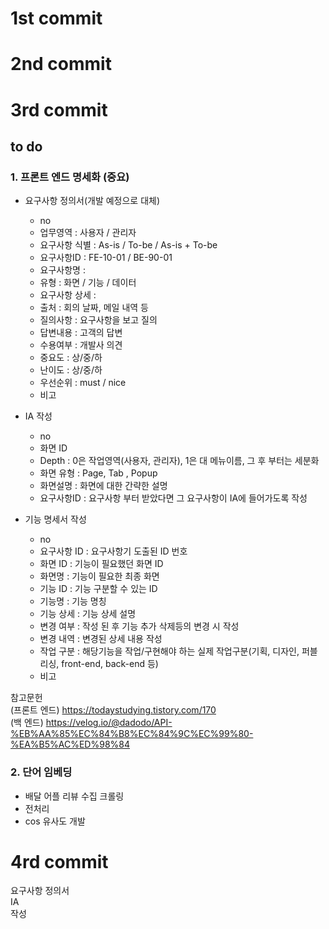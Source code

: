 # 1st commit
# 2nd commit

# 3rd commit
## to do
### 1. 프론트 엔드 명세화 (중요)
<!-- 이건 백엔드 명세화임
- API 리스트 업<br>
주요 기능에 따라 도메인을 나누고 리스트 업
- API 명세서<br>
각 리스트 업한 API마다 명세서를 작성하는 단계<br>
명세서에 포함되어야 하는 설명
  - HTTP Method
  - URL
  - HEADER(메타 데이터)
  - BODY(요청 데이터)
  - Query String
  - Path Variable
  - Response Paramters (Response Sample)
  - Result Code -->
- 요구사항 정의서(개발 예정으로 대체)
  - no
  - 업무영역 : 사용자 / 관리자
  - 요구사항 식별 : As-is / To-be / As-is + To-be
  - 요구사항ID : FE-10-01 / BE-90-01
  - 요구사항명 : 
  - 유형 : 화면 / 기능 / 데이터 
  - 요구사항 상세 : 
  - 출처 : 회의 날짜, 메일 내역 등
  - 질의사항 : 요구사항을 보고 질의
  - 답변내용 : 고객의 답변 
  - 수용여부 : 개발사 의견
  - 중요도 : 상/중/하
  - 난이도 : 상/중/하
  - 우선순위 : must / nice
  - 비고

- IA 작성
  - no
  - 화면 ID
  - Depth : 0은 작업영역(사용자, 관리자), 1은 대 메뉴이름, 그 후 부터는 세분화
  - 화면 유형 : Page, Tab , Popup
  - 화면설명 : 화면에 대한 간략한 설명
  - 요구사항ID : 요구사항 부터 받았다면 그 요구사항이 IA에 들어가도록 작성

- 기능 명세서 작성
  - no
  - 요구사항 ID : 요구사항기 도출된 ID 번호
  - 화면 ID : 기능이 필요했던 화면 ID
  - 화면명 : 기능이 필요한 최종 화면
  - 기능 ID : 기능 구분할 수 있는 ID
  - 기능명 : 기능 명칭
  - 기능 상세 : 기능 상세 설명
  - 변경 여부  :  작성 된 후 기능 추가 삭제등의 변경 시 작성
  - 변경 내역 : 변경된 상세 내용 작성
  - 작업 구분 : 해당기능을 작업/구현해야 하는 실제 작업구분(기획, 디자인, 퍼블리싱, front-end, back-end 등)
  - 비고

참고문헌<br>
(프론트 엔드)
https://todaystudying.tistory.com/170
<br>
(백 엔드)
https://velog.io/@dadodo/API-%EB%AA%85%EC%84%B8%EC%84%9C%EC%99%80-%EA%B5%AC%ED%98%84


### 2. 단어 임베딩
- 배달 어플 리뷰 수집 크롤링
- 전처리
- cos 유사도 개발


# 4rd commit
요구사항 정의서<br>
IA <br>
작성